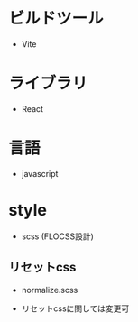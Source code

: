 # ビルドツール

- Vite

# ライブラリ

- React

# 言語

- javascript

# style
- scss (FLOCSS設計)
## リセットcss
- normalize.scss
* リセットcssに関しては変更可
